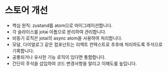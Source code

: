 # 스토어 개선

* 핵심 원칙: zustand를 atom으로 마이그레이션합니다.
* 각 슬라이스를 jotai 아톰으로 분리하여 관리합니다.
* 비동기 로직은 jotai의 async atom을 사용하여 처리합니다.
* 모달, 다이얼로그 같은 컴포넌트는 리액트 컨텍스트로 추후에 처리하도록 주석으로 기록합니다.
* 공통되거나 유사한 기능 로직이 있다면 통합합니다.
* 간단히 주석을 삽입하여 코드 변경사항을 알리고 이해도를 높입니다.
